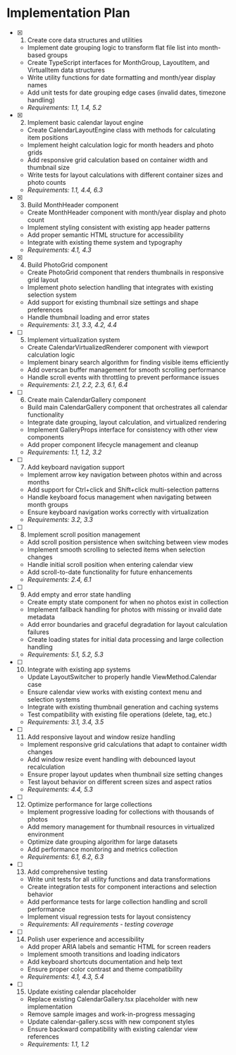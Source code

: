 # Implementation Plan

- [x] 1. Create core data structures and utilities

  - Implement date grouping logic to transform flat file list into month-based groups
  - Create TypeScript interfaces for MonthGroup, LayoutItem, and VirtualItem data structures
  - Write utility functions for date formatting and month/year display names
  - Add unit tests for date grouping edge cases (invalid dates, timezone handling)
  - _Requirements: 1.1, 1.4, 5.2_

- [x] 2. Implement basic calendar layout engine

  - Create CalendarLayoutEngine class with methods for calculating item positions
  - Implement height calculation logic for month headers and photo grids
  - Add responsive grid calculation based on container width and thumbnail size
  - Write tests for layout calculations with different container sizes and photo counts
  - _Requirements: 1.1, 4.4, 6.3_

- [x] 3. Build MonthHeader component

  - Create MonthHeader component with month/year display and photo count
  - Implement styling consistent with existing app header patterns
  - Add proper semantic HTML structure for accessibility
  - Integrate with existing theme system and typography
  - _Requirements: 4.1, 4.3_

- [x] 4. Build PhotoGrid component

  - Create PhotoGrid component that renders thumbnails in responsive grid layout
  - Implement photo selection handling that integrates with existing selection system
  - Add support for existing thumbnail size settings and shape preferences
  - Handle thumbnail loading and error states
  - _Requirements: 3.1, 3.3, 4.2, 4.4_

- [ ] 5. Implement virtualization system

  - Create CalendarVirtualizedRenderer component with viewport calculation logic
  - Implement binary search algorithm for finding visible items efficiently
  - Add overscan buffer management for smooth scrolling performance
  - Handle scroll events with throttling to prevent performance issues
  - _Requirements: 2.1, 2.2, 2.3, 6.1, 6.4_

- [ ] 6. Create main CalendarGallery component

  - Build main CalendarGallery component that orchestrates all calendar functionality
  - Integrate date grouping, layout calculation, and virtualized rendering
  - Implement GalleryProps interface for consistency with other view components
  - Add proper component lifecycle management and cleanup
  - _Requirements: 1.1, 1.2, 3.2_

- [ ] 7. Add keyboard navigation support

  - Implement arrow key navigation between photos within and across months
  - Add support for Ctrl+click and Shift+click multi-selection patterns
  - Handle keyboard focus management when navigating between month groups
  - Ensure keyboard navigation works correctly with virtualization
  - _Requirements: 3.2, 3.3_

- [ ] 8. Implement scroll position management

  - Add scroll position persistence when switching between view modes
  - Implement smooth scrolling to selected items when selection changes
  - Handle initial scroll position when entering calendar view
  - Add scroll-to-date functionality for future enhancements
  - _Requirements: 2.4, 6.1_

- [ ] 9. Add empty and error state handling

  - Create empty state component for when no photos exist in collection
  - Implement fallback handling for photos with missing or invalid date metadata
  - Add error boundaries and graceful degradation for layout calculation failures
  - Create loading states for initial data processing and large collection handling
  - _Requirements: 5.1, 5.2, 5.3_

- [ ] 10. Integrate with existing app systems

  - Update LayoutSwitcher to properly handle ViewMethod.Calendar case
  - Ensure calendar view works with existing context menu and selection systems
  - Integrate with existing thumbnail generation and caching systems
  - Test compatibility with existing file operations (delete, tag, etc.)
  - _Requirements: 3.1, 3.4, 3.5_

- [ ] 11. Add responsive layout and window resize handling

  - Implement responsive grid calculations that adapt to container width changes
  - Add window resize event handling with debounced layout recalculation
  - Ensure proper layout updates when thumbnail size setting changes
  - Test layout behavior on different screen sizes and aspect ratios
  - _Requirements: 4.4, 5.3_

- [ ] 12. Optimize performance for large collections

  - Implement progressive loading for collections with thousands of photos
  - Add memory management for thumbnail resources in virtualized environment
  - Optimize date grouping algorithm for large datasets
  - Add performance monitoring and metrics collection
  - _Requirements: 6.1, 6.2, 6.3_

- [ ] 13. Add comprehensive testing

  - Write unit tests for all utility functions and data transformations
  - Create integration tests for component interactions and selection behavior
  - Add performance tests for large collection handling and scroll performance
  - Implement visual regression tests for layout consistency
  - _Requirements: All requirements - testing coverage_

- [ ] 14. Polish user experience and accessibility

  - Add proper ARIA labels and semantic HTML for screen readers
  - Implement smooth transitions and loading indicators
  - Add keyboard shortcuts documentation and help text
  - Ensure proper color contrast and theme compatibility
  - _Requirements: 4.1, 4.3, 5.4_

- [ ] 15. Update existing calendar placeholder
  - Replace existing CalendarGallery.tsx placeholder with new implementation
  - Remove sample images and work-in-progress messaging
  - Update calendar-gallery.scss with new component styles
  - Ensure backward compatibility with existing calendar view references
  - _Requirements: 1.1, 1.2_
